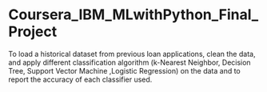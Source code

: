# Coursera_IBM_MLwithPython_Final_Project
To load a historical dataset from previous loan applications, clean the data, and apply different classification algorithm (k-Nearest Neighbor, Decision Tree, Support Vector Machine ,Logistic Regression) on the data and to report the accuracy of each classifier used.
